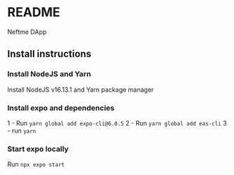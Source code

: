 # README

Neftme DApp

## Install instructions
### Install NodeJS and Yarn

Install NodeJS v16.13.1 and Yarn package manager

### Install expo and dependencies
1 - Run `yarn global add expo-cli@6.0.5`
2 - Run `yarn global add eas-cli`
3 - run `yarn`

### Start expo locally
Run `npx expo start`